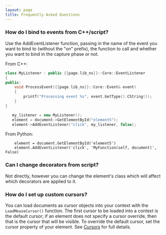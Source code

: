 ```yaml
---
layout: page
title: Frequently Asked Questions
---
```


### How do I bind to events from C++/script?

Use the AddEventListener function, passing in the name of the event you want to bind to (without the "on" prefix), the function to call and whether you want to bind in the capture phase or not.

From C++:

```cpp
class MyListener : public {{page.lib_ns}}::Core::EventListener
{
public:
	void ProcessEvent({{page.lib_ns}}::Core::Event& event)
	{
		printf("Processing event %s", event.GetType().CString());
	}
}
```

```cpp
   my_listener = new MyListener();
   element = document->GetElementById("element5");
   element->AddEventListener("click", my_listener, false);
```

From Python:

```
	element = document.GetElementById('element5')
	element.AddEventListener('click', 'MyFunction(self, document)', False)
```

### Can I change decorators from script?

Not directly, however you can change the element's class which will affect which decorators are applied to it.

### How do I set up custom cursors?

You can load documents as cursor objects into your context with the `LoadMouseCursor()` function. The first cursor to be loaded into a context is the default cursor; if an element does not specify a cursor override, then that is the cursor that will be visible. To override the default cursor, set the cursor property of your element. See [Cursors](rcss/user_interface.html#cursors-the-cursor-property) for full details.
